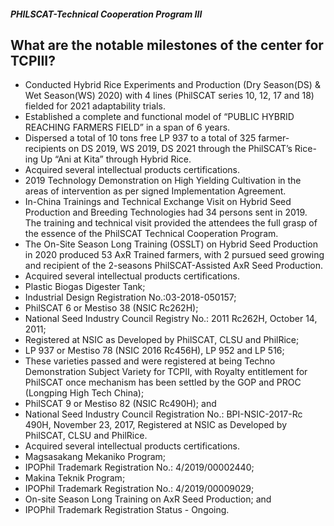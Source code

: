 ##### PHILSCAT-Technical Cooperation Program III

## What are the notable milestones of the center for TCPIII?


 - Conducted Hybrid Rice Experiments and Production (Dry Season(DS) & Wet Season(WS) 2020) with 4 lines (PhilSCAT series 10, 12, 17 and 18)  fielded for 2021 adaptability trials.
 - Established a complete and functional model of “PUBLIC HYBRID REACHING FARMERS FIELD” in a span of 6 years.
 - Dispersed a total of 10 tons free LP 937 to a total of 325 farmer-recipients on DS 2019, WS 2019, DS 2021 through the PhilSCAT’s Rice-ing Up “Ani at Kita” through Hybrid Rice.
 - Acquired several intellectual products certifications.
 - 2019 Technology Demonstration on High Yielding Cultivation in the areas of intervention as per signed Implementation Agreement.
 - In-China Trainings and Technical Exchange Visit on Hybrid Seed Production and Breeding Technologies had 34 persons sent in 2019. The training and technical visit provided the attendees the full grasp of the essence of the PhilSCAT Technical Cooperation Program.
 - The On-Site Season Long Training (OSSLT) on Hybrid Seed Production in 2020 produced 53 AxR Trained farmers, with 2 pursued seed growing and recipient of the 2-seasons PhilSCAT-Assisted AxR Seed Production.
 - Acquired several intellectual products certifications.
 - Plastic Biogas Digester Tank;
 - Industrial Design Registration No.:03-2018-050157;
 - PhilSCAT 6 or Mestiso 38 (NSIC Rc262H);
 - National Seed Industry Council  Registry No.: 2011 Rc262H, October 14, 2011;
 - Registered at NSIC as Developed by PhilSCAT, CLSU and PhilRice;
 - LP 937 or Mestiso 78 (NSIC 2016 Rc456H), LP 952 and LP 516;
 - These varieties passed and were registered at being Techno Demonstration Subject Variety for TCPII, with Royalty entitlement for PhilSCAT once mechanism has been settled by the GOP and PROC (Longping High Tech China);
 - PhilSCAT 9 or Mestiso 82 (NSIC Rc490H); and
 - National Seed Industry Council  Registration No.: BPI-NSIC-2017-Rc 490H, November 23, 2017, Registered at NSIC as Developed by PhilSCAT, CLSU and PhilRice.
 - Acquired several intellectual products certifications.
 - Magsasakang Mekaniko Program;
 - IPOPhil Trademark Registration No.: 4/2019/00002440;
 - Makina Teknik Program;
 - IPOPhil Trademark Registration No.: 4/2019/00009029;
 - On-site Season Long Training on AxR Seed Production; and
 - IPOPhil Trademark Registration Status - Ongoing.
